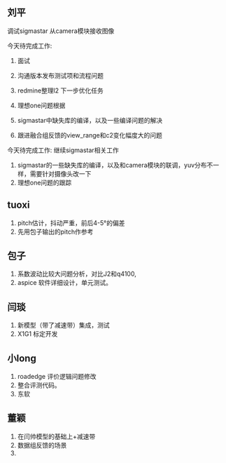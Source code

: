 ## 刘平

调试sigmastar 从camera模块接收图像

今天待完成工作:
1. 面试
1. 沟通版本发布测试项和流程问题
1. redmine整理l2 下一步优化任务
1. 理想one问题根据

1. sigmastar中缺失库的编译，以及一些编译问题的解决
1. 跟进融合组反馈的view_range和c2变化幅度大的问题

今天待完成工作:
继续sigmastar相关工作

1. sigmastar的一些缺失库的编译，以及和camera模块的联调，yuv分布不一样，需要针对摄像头改一下
2. 理想one问题的跟踪


## tuoxi
1. pitch估计，抖动严重，前后4-5°的偏差
2. 先用包子输出的pitch作参考

## 包子
1. 系数波动比较大问题分析，对比J2和q4100,
2. aspice 软件详细设计，单元测试。

## 闫琰
1. 新模型（带了减速带）集成，测试
2. X1G1 标定开发

## 小long
1. roadedge 评价逻辑问题修改
2. 整合评测代码。
3. 东软

## 董颖
1. 在闫帅模型的基础上+减速带
2. 数据组反馈的场景
3. 